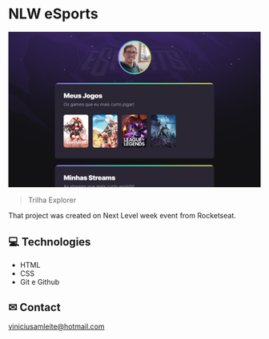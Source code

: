 # NLW eSports

![preview website](./imagem/preview%20website.png)

> Trilha Explorer

That project was created on Next Level week event from Rocketseat.

## 💻 Technologies

- HTML
- CSS
- Git e Github

## ✉ Contact

viniciusamleite@hotmail.com
